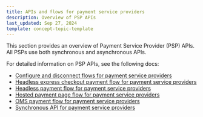 ```yaml
---
title: APIs and flows for payment service providers
description: Overview of PSP APIs
last_updated: Sep 27, 2024
template: concept-topic-template
---
```


This section provides an overview of Payment Service Provider (PSP) APIs. All PSPs use both synchronous and asynchronous APIs.

For detailed information on PSP APIs, see the following docs:

- [Configure and disconnect flows for payment service providers](/docs/dg/dev/acp/apis-and-flows-for-payment-service-providers/configure-and-disconnect-flows-for-payment-service-providers.html)
- [Headless express checkout payment flow for payment service providers](/docs/dg/dev/acp/apis-and-flows-for-payment-service-providers/headless-express-checkout-payment-flow-for-payment-service-providers.html)
- [Headless payment flow for payment service providers](/docs/dg/dev/acp/apis-and-flows-for-payment-service-providers/headless-payment-flow-for-payment-service-providers.html)
- [Hosted payment page flow for payment service providers](/docs/dg/dev/acp/apis-and-flows-for-payment-service-providers/hosted-payment-page-flow-for-payment-service-providers.html)
- [OMS payment flow for payment service providers](/docs/dg/dev/acp/apis-and-flows-for-payment-service-providers/oms-payment-flow-for-payment-service-providers.html)
- [Synchronous API for payment service providers](/docs/dg/dev/acp/apis-and-flows-for-payment-service-providers/synchronous-api-for-payment-service-providers.html)
